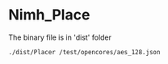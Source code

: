 # Nimh_Place

The binary file is in 'dist' folder
```
./dist/Placer /test/opencores/aes_128.json
```